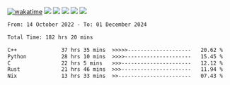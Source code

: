 [![wakatime](https://wakatime.com/badge/user/368879df-dc38-4b1a-86c4-8a2054a0e074.svg)](https://wakatime.com/@368879df-dc38-4b1a-86c4-8a2054a0e074)
<img src="https://img.shields.io/badge/Windows-0078D6?style=flat&logo=Windows&logoColor=white">
<img src="https://img.shields.io/badge/IntelliJ_IDEA-000000.svg?style=flat&logo=IntelliJ-IDEA&logoColor=white">
<img src="https://img.shields.io/badge/CLion-000000.svg?style=flat&logo=CLion&logoColor=white">
<img src="https://img.shields.io/badge/Visual_Studio_Code-007ACC?style=flat&logo=Visual-Studio-Code&logoColor=white">
<img src="https://img.shields.io/badge/Discord-5865F2?label=kano42&style=flat&logo=discord&logoColor=white">
<br>


<!--START_SECTION:waka-->

```txt
From: 14 October 2022 - To: 01 December 2024

Total Time: 182 hrs 20 mins

C++              37 hrs 35 mins  >>>>>--------------------   20.62 %
Python           28 hrs 10 mins  >>>>---------------------   15.45 %
C                22 hrs 5 mins   >>>----------------------   12.12 %
Rust             21 hrs 46 mins  >>>----------------------   11.94 %
Nix              13 hrs 33 mins  >>-----------------------   07.43 %
```

<!--END_SECTION:waka-->
